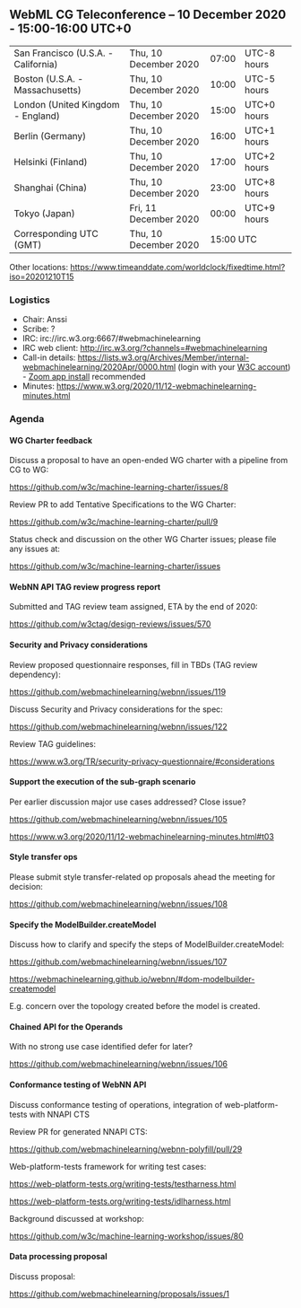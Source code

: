 ## WebML CG Teleconference – 10 December 2020 - 15:00-16:00 UTC+0

<table>
<tr><td> San Francisco (U.S.A. - California) <td> Thu, 10 December 2020 <td> 07:00 <td> UTC-8 hours
<tr><td> Boston (U.S.A. - Massachusetts) <td> Thu, 10 December 2020 <td> 10:00 <td> UTC-5 hours
<tr><td> London (United Kingdom - England) <td> Thu, 10 December 2020 <td> 15:00 <td> UTC+0 hours
<tr><td> Berlin (Germany) <td> Thu, 10 December 2020 <td> 16:00 <td> UTC+1 hours
<tr><td> Helsinki (Finland) <td> Thu, 10 December 2020 <td> 17:00 <td> UTC+2 hours
<tr><td> Shanghai (China) <td> Thu, 10 December 2020 <td> 23:00 <td> UTC+8 hours
<tr><td> Tokyo (Japan) <td> Fri, 11 December 2020 <td> 00:00 <td> UTC+9 hours
<tr><td> Corresponding UTC (GMT) <td> Thu, 10 December 2020 <td colspan=2> 15:00 UTC
</table>

Other locations: https://www.timeanddate.com/worldclock/fixedtime.html?iso=20201210T15

### Logistics

* Chair: Anssi
* Scribe: ?
* IRC: irc://irc.w3.org:6667/#webmachinelearning
* IRC web client: http://irc.w3.org/?channels=#webmachinelearning
* Call-in details: https://lists.w3.org/Archives/Member/internal-webmachinelearning/2020Apr/0000.html (login with your [W3C account](https://www.w3.org/Help/Account/)) - [Zoom app install](https://zoom.us/download) recommended
* Minutes: https://www.w3.org/2020/11/12-webmachinelearning-minutes.html

### Agenda

#### WG Charter feedback

Discuss a proposal to have an open-ended WG charter with a pipeline from CG to WG:

https://github.com/w3c/machine-learning-charter/issues/8

Review PR to add Tentative Specifications to the WG Charter:

https://github.com/w3c/machine-learning-charter/pull/9

Status check and discussion on the other WG Charter issues; please file any issues at:

https://github.com/w3c/machine-learning-charter/issues


#### WebNN API TAG review progress report

Submitted and TAG review team assigned, ETA by the end of 2020:

https://github.com/w3ctag/design-reviews/issues/570

#### Security and Privacy considerations

Review proposed questionnaire responses, fill in TBDs (TAG review dependency):

https://github.com/webmachinelearning/webnn/issues/119

Discuss Security and Privacy considerations for the spec:

https://github.com/webmachinelearning/webnn/issues/122

Review TAG guidelines:

https://www.w3.org/TR/security-privacy-questionnaire/#considerations

#### Support the execution of the sub-graph scenario

Per earlier discussion major use cases addressed? Close issue?

https://github.com/webmachinelearning/webnn/issues/105

https://www.w3.org/2020/11/12-webmachinelearning-minutes.html#t03

#### Style transfer ops

Please submit style transfer-related op proposals ahead the meeting for decision:

https://github.com/webmachinelearning/webnn/issues/108

#### Specify the ModelBuilder.createModel

Discuss how to clarify and specify the steps of ModelBuilder.createModel:

https://github.com/webmachinelearning/webnn/issues/107

https://webmachinelearning.github.io/webnn/#dom-modelbuilder-createmodel

E.g. concern over the topology created before the model is created.

#### Chained API for the Operands

With no strong use case identified defer for later?

https://github.com/webmachinelearning/webnn/issues/106

#### Conformance testing of WebNN API

Discuss conformance testing of operations, integration of web-platform-tests with NNAPI CTS

Review PR for generated NNAPI CTS:

https://github.com/webmachinelearning/webnn-polyfill/pull/29

Web-platform-tests framework for writing test cases:

https://web-platform-tests.org/writing-tests/testharness.html

https://web-platform-tests.org/writing-tests/idlharness.html

Background discussed at workshop:

https://github.com/w3c/machine-learning-workshop/issues/80

#### Data processing proposal

Discuss proposal:

https://github.com/webmachinelearning/proposals/issues/1


